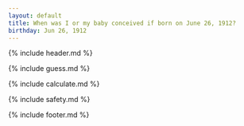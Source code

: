 ```yaml
---
layout: default
title: When was I or my baby conceived if born on June 26, 1912?
birthday: Jun 26, 1912
---
```


{% include header.md %}

{% include guess.md %}

{% include calculate.md %}

{% include safety.md %}

{% include footer.md %}




